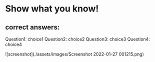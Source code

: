 # Show what you know!

## correct answers:

Question1: choice1
Question2: choice2
Question3: choice3
Question4: choice4

![screenshot](./assets/images/Screenshot 2022-01-27 001215.png)
